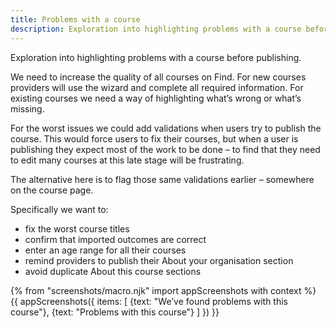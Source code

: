```yaml
---
title: Problems with a course
description: Exploration into highlighting problems with a course before publishing.
---
```

Exploration into highlighting problems with a course before publishing.

We need to increase the quality of all courses on Find. For new courses providers will use the wizard and complete all required information. For existing courses we need a way of highlighting what’s wrong or what’s missing.

For the worst issues we could add validations when users try to publish the course. This would force users to fix their courses, but when a user is publishing they expect most of the work to be done – to find that they need to edit many courses at this late stage will be frustrating.

The alternative here is to flag those same validations earlier – somewhere on the course page.

Specifically we want to:

* fix the worst course titles
* confirm that imported outcomes are correct
* enter an age range for all their courses
* remind providers to publish their About your organisation section
* avoid duplicate About this course sections

{% from "screenshots/macro.njk" import appScreenshots with context %}
{{ appScreenshots({
  items: [
    {text: "We’ve found problems with this course"},
    {text: "Problems with this course"}
  ]
}) }}
